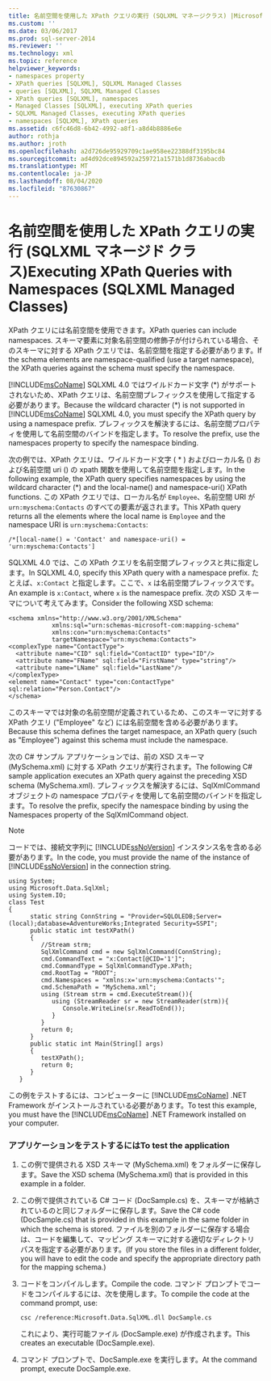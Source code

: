 ```yaml
---
title: 名前空間を使用した XPath クエリの実行 (SQLXML マネージクラス) |Microsoft Docs
ms.custom: ''
ms.date: 03/06/2017
ms.prod: sql-server-2014
ms.reviewer: ''
ms.technology: xml
ms.topic: reference
helpviewer_keywords:
- namespaces property
- XPath queries [SQLXML], SQLXML Managed Classes
- queries [SQLXML], SQLXML Managed Classes
- XPath queries [SQLXML], namespaces
- Managed Classes [SQLXML], executing XPath queries
- SQLXML Managed Classes, executing XPath queries
- namespaces [SQLXML], XPath queries
ms.assetid: c6fc46d8-6b42-4992-a8f1-a8d4b8886e6e
author: rothja
ms.author: jroth
ms.openlocfilehash: a2d726de95929709c1ae958ee22388df3195bc84
ms.sourcegitcommit: ad4d92dce894592a259721a1571b1d8736abacdb
ms.translationtype: MT
ms.contentlocale: ja-JP
ms.lasthandoff: 08/04/2020
ms.locfileid: "87630867"
---
```

# <a name="executing-xpath-queries-with-namespaces-sqlxml-managed-classes"></a><span data-ttu-id="13d42-102">名前空間を使用した XPath クエリの実行 (SQLXML マネージド クラス)</span><span class="sxs-lookup"><span data-stu-id="13d42-102">Executing XPath Queries with Namespaces (SQLXML Managed Classes)</span></span>
  <span data-ttu-id="13d42-103">XPath クエリには名前空間を使用できます。</span><span class="sxs-lookup"><span data-stu-id="13d42-103">XPath queries can include namespaces.</span></span> <span data-ttu-id="13d42-104">スキーマ要素に対象名前空間の修飾子が付けられている場合、そのスキーマに対する XPath クエリでは、名前空間を指定する必要があります。</span><span class="sxs-lookup"><span data-stu-id="13d42-104">If the schema elements are namespace-qualified (use a target namespace), the XPath queries against the schema must specify the namespace.</span></span>  
  
 <span data-ttu-id="13d42-105">[!INCLUDE[msCoName](../../../includes/msconame-md.md)] SQLXML 4.0 ではワイルドカード文字 (\*) がサポートされないため、XPath クエリは、名前空間プレフィックスを使用して指定する必要があります。</span><span class="sxs-lookup"><span data-stu-id="13d42-105">Because the wildcard character (\*) is not supported in [!INCLUDE[msCoName](../../../includes/msconame-md.md)] SQLXML 4.0, you must specify the XPath query by using a namespace prefix.</span></span> <span data-ttu-id="13d42-106">プレフィックスを解決するには、名前空間プロパティを使用して名前空間のバインドを指定します。</span><span class="sxs-lookup"><span data-stu-id="13d42-106">To resolve the prefix, use the namespaces property to specify the namespace binding.</span></span>  
  
 <span data-ttu-id="13d42-107">次の例では、XPath クエリは、ワイルドカード文字 ( \* ) およびローカル名 () および名前空間 uri () の xpath 関数を使用して名前空間を指定します。</span><span class="sxs-lookup"><span data-stu-id="13d42-107">In the following example, the XPath query specifies namespaces by using the wildcard character (\*) and the local-name() and namespace-uri() XPath functions.</span></span> <span data-ttu-id="13d42-108">この XPath クエリでは、ローカル名が `Employee`、名前空間 URI が `urn:myschema:Contacts` のすべての要素が返されます。</span><span class="sxs-lookup"><span data-stu-id="13d42-108">This XPath query returns all the elements where the local name is `Employee` and the namespace URI is `urn:myschema:Contacts`:</span></span>  
  
```  
/*[local-name() = 'Contact' and namespace-uri() = 'urn:myschema:Contacts']  
```  
  
 <span data-ttu-id="13d42-109">SQLXML 4.0 では、この XPath クエリを名前空間プレフィックスと共に指定します。</span><span class="sxs-lookup"><span data-stu-id="13d42-109">In SQLXML 4.0, specify this XPath query with a namespace prefix.</span></span> <span data-ttu-id="13d42-110">たとえば、`x:Contact` と指定します。ここで、`x` は名前空間プレフィックスです。</span><span class="sxs-lookup"><span data-stu-id="13d42-110">An example is `x:Contact`, where `x` is the namespace prefix.</span></span> <span data-ttu-id="13d42-111">次の XSD スキーマについて考えてみます。</span><span class="sxs-lookup"><span data-stu-id="13d42-111">Consider the following XSD schema:</span></span>  
  
```  
<schema xmlns="http://www.w3.org/2001/XMLSchema"  
            xmlns:sql="urn:schemas-microsoft-com:mapping-schema"  
            xmlns:con="urn:myschema:Contacts"  
            targetNamespace="urn:myschema:Contacts">  
<complexType name="ContactType">  
  <attribute name="CID" sql:field="ContactID" type="ID"/>  
  <attribute name="FName" sql:field="FirstName" type="string"/>  
  <attribute name="LName" sql:field="LastName"/>   
</complexType>  
<element name="Contact" type="con:ContactType" sql:relation="Person.Contact"/>  
</schema>  
```  
  
 <span data-ttu-id="13d42-112">このスキーマでは対象の名前空間が定義されているため、このスキーマに対する XPath クエリ ("Employee" など) には名前空間を含める必要があります。</span><span class="sxs-lookup"><span data-stu-id="13d42-112">Because this schema defines the target namespace, an XPath query (such as "Employee") against this schema must include the namespace.</span></span>  
  
 <span data-ttu-id="13d42-113">次の C# サンプル アプリケーションでは、前の XSD スキーマ (MySchema.xml) に対する XPath クエリが実行されます。</span><span class="sxs-lookup"><span data-stu-id="13d42-113">The following C# sample application executes an XPath query against the preceding XSD schema (MySchema.xml).</span></span> <span data-ttu-id="13d42-114">プレフィックスを解決するには、SqlXmlCommand オブジェクトの namespace プロパティを使用して名前空間のバインドを指定します。</span><span class="sxs-lookup"><span data-stu-id="13d42-114">To resolve the prefix, specify the namespace binding by using the Namespaces property of the SqlXmlCommand object.</span></span>  
  
> [!NOTE]  
>  <span data-ttu-id="13d42-115">コードでは、接続文字列に [!INCLUDE[ssNoVersion](../../../includes/ssnoversion-md.md)] インスタンス名を含める必要があります。</span><span class="sxs-lookup"><span data-stu-id="13d42-115">In the code, you must provide the name of the instance of [!INCLUDE[ssNoVersion](../../../includes/ssnoversion-md.md)] in the connection string.</span></span>  
  
```  
using System;  
using Microsoft.Data.SqlXml;  
using System.IO;  
class Test  
{  
      static string ConnString = "Provider=SQLOLEDB;Server=(local);database=AdventureWorks;Integrated Security=SSPI";  
      public static int testXPath()  
      {  
         //Stream strm;  
         SqlXmlCommand cmd = new SqlXmlCommand(ConnString);  
         cmd.CommandText = "x:Contact[@CID='1']";  
         cmd.CommandType = SqlXmlCommandType.XPath;  
         cmd.RootTag = "ROOT";  
         cmd.Namespaces = "xmlns:x='urn:myschema:Contacts'";  
         cmd.SchemaPath = "MySchema.xml";  
         using (Stream strm = cmd.ExecuteStream()){  
            using (StreamReader sr = new StreamReader(strm)){  
               Console.WriteLine(sr.ReadToEnd());  
            }  
         }  
         return 0;  
      }  
      public static int Main(String[] args)  
      {  
         testXPath();  
         return 0;  
      }  
   }  
```  
  
 <span data-ttu-id="13d42-116">この例をテストするには、コンピューターに [!INCLUDE[msCoName](../../../includes/msconame-md.md)] .NET Framework がインストールされている必要があります。</span><span class="sxs-lookup"><span data-stu-id="13d42-116">To test this example, you must have the [!INCLUDE[msCoName](../../../includes/msconame-md.md)] .NET Framework installed on your computer.</span></span>  
  
### <a name="to-test-the-application"></a><span data-ttu-id="13d42-117">アプリケーションをテストするには</span><span class="sxs-lookup"><span data-stu-id="13d42-117">To test the application</span></span>  
  
1.  <span data-ttu-id="13d42-118">この例で提供される XSD スキーマ (MySchema.xml) をフォルダーに保存します。</span><span class="sxs-lookup"><span data-stu-id="13d42-118">Save the XSD schema (MySchema.xml) that is provided in this example in a folder.</span></span>  
  
2.  <span data-ttu-id="13d42-119">この例で提供されている C# コード (DocSample.cs) を、スキーマが格納されているのと同じフォルダーに保存します。</span><span class="sxs-lookup"><span data-stu-id="13d42-119">Save the C# code (DocSample.cs) that is provided in this example in the same folder in which the schema is stored.</span></span> <span data-ttu-id="13d42-120">ファイルを別のフォルダーに保存する場合は、コードを編集して、マッピング スキーマに対する適切なディレクトリ パスを指定する必要があります。</span><span class="sxs-lookup"><span data-stu-id="13d42-120">(If you store the files in a different folder, you will have to edit the code and specify the appropriate directory path for the mapping schema.)</span></span>  
  
3.  <span data-ttu-id="13d42-121">コードをコンパイルします。</span><span class="sxs-lookup"><span data-stu-id="13d42-121">Compile the code.</span></span> <span data-ttu-id="13d42-122">コマンド プロンプトでコードをコンパイルするには、次を使用します。</span><span class="sxs-lookup"><span data-stu-id="13d42-122">To compile the code at the command prompt, use:</span></span>  
  
    ```  
    csc /reference:Microsoft.Data.SqlXML.dll DocSample.cs  
    ```  
  
     <span data-ttu-id="13d42-123">これにより、実行可能ファイル (DocSample.exe) が作成されます。</span><span class="sxs-lookup"><span data-stu-id="13d42-123">This creates an executable (DocSample.exe).</span></span>  
  
4.  <span data-ttu-id="13d42-124">コマンド プロンプトで、DocSample.exe を実行します。</span><span class="sxs-lookup"><span data-stu-id="13d42-124">At the command prompt, execute DocSample.exe.</span></span>  
  
  
